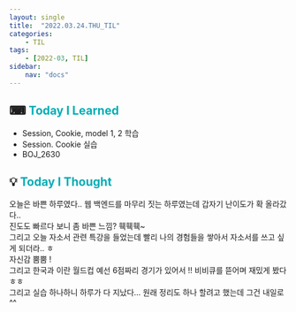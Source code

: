 ```yaml
---
layout: single
title:  "2022.03.24.THU_TIL"
categories: 
    - TIL
tags: 
    - [2022-03, TIL]
sidebar:
    nav: "docs"
---
```



## ⌨ <a style="color:#00adb5">Today I Learned</a> 
- Session, Cookie, model 1, 2 학습
- Session. Cookie 실습
- BOJ_2630


## 💡 <a style="color:#00adb5">Today I Thought</a>
오늘은 바쁜 하루였다.. 웹 백엔드를 마무리 짓는 하루였는데 갑자기 난이도가 확 올라갔다..<br>
진도도 빠르다 보니 좀 바쁜 느낌? 훽훽훽~<br>
그리고 오늘 자소서 관련 특강을 들었는데 빨리 나의 경험들을 쌓아서 자소서를 쓰고 싶게 되더라.. ㅎ<br>
자신감 뿜뿜 !<br>
그리고 한국과 이란 월드컵 예선 6점짜리 경기가 있어서 !! 비비큐를 뜯어며 재밌게 봤다 ㅎㅎ<br>
그리고 실습 하나하니 하루가 다 지났다... 원래 정리도 하나 할려고 했는데 그건 내일로 ^^